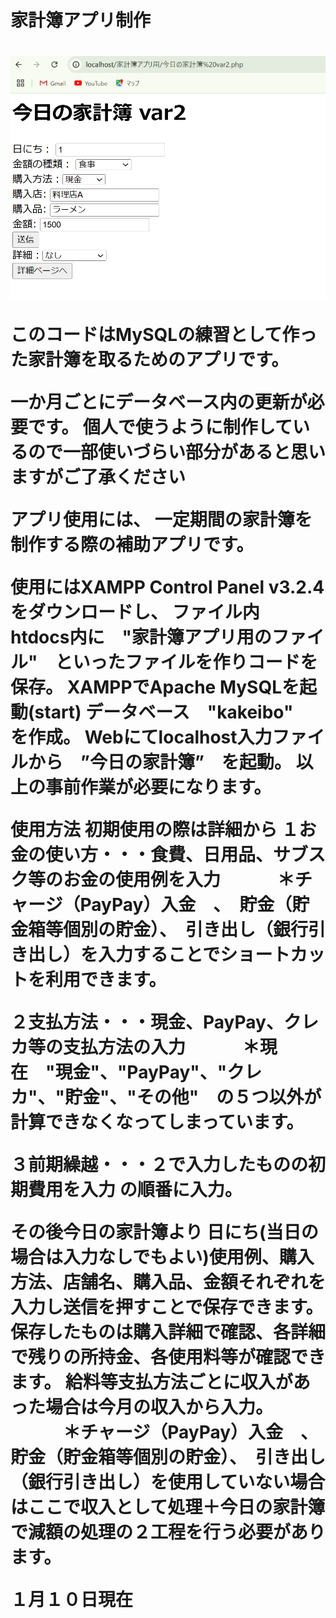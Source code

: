 
<html>
<meta http-equiv="Content-Type" content="text/html; charset=UTF-8">
<head><h1>家計簿アプリ制作<h1></head>
<body>
   
<img src="今日の家計簿使用例.png">

<p>このコードはMySQLの練習として作った家計簿を取るためのアプリです。</p>
一か月ごとにデータベース内の更新が必要です。
個人で使うように制作しているので一部使いづらい部分があると思いますがご了承ください

アプリ使用には、
一定期間の家計簿を制作する際の補助アプリです。

使用にはXAMPP Control Panel v3.2.4　をダウンロードし、
ファイル内　htdocs内に　"家計簿アプリ用のファイル"　といったファイルを作りコードを保存。
XAMPPでApache MySQLを起動(start)
データベース　"kakeibo"　を作成。
Webにてlocalhost入力ファイルから　”今日の家計簿”　を起動。
以上の事前作業が必要になります。

使用方法
初期使用の際は詳細から
１お金の使い方・・・食費、日用品、サブスク等のお金の使用例を入力
　　　＊チャージ（PayPay）入金　、　貯金（貯金箱等個別の貯金）、　引き出し（銀行引き出し）を入力することでショートカットを利用できます。
   
２支払方法・・・現金、PayPay、クレカ等の支払方法の入力
　　　＊現在　"現金"、"PayPay"、"クレカ"、"貯金"、"その他"　の５つ以外が計算できなくなってしまっています。
   
３前期繰越・・・２で入力したものの初期費用を入力
の順番に入力。

その後今日の家計簿より
日にち(当日の場合は入力なしでもよい)使用例、購入方法、店舗名、購入品、金額それぞれを入力し送信を押すことで保存できます。
保存したものは購入詳細で確認、各詳細で残りの所持金、各使用料等が確認できます。
給料等支払方法ごとに収入があった場合は今月の収入から入力。
　　　＊チャージ（PayPay）入金　、　貯金（貯金箱等個別の貯金）、　引き出し（銀行引き出し）を使用していない場合はここで収入として処理＋今日の家計簿で減額の処理の２工程を行う必要があります。


１月１０日現在


</body>
</html>







